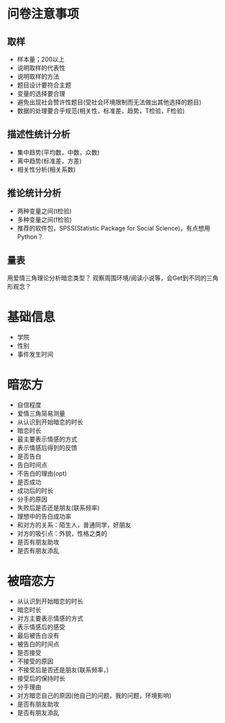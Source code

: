 # 问卷注意事项
## 取样
- 样本量；200以上
- 说明取样的代表性
- 说明取样的方法
- 题目设计要符合主题
- 变量的选择要合理
- 避免出现社会赞许性题目(受社会环境限制而无法做出其他选择的题目)
- 数据的处理要合乎规范(相关性，标准差，趋势，T检验，F检验)
## 描述性统计分析
- 集中趋势(平均数，中数，众数)
- 离中趋势(标准差，方差)
- 相关性分析(相关系数)
## 推论统计分析
- 两种变量之间(t检验)
- 多种变量之间(f检验)
- 推荐的软件包，SPSS(Statistic Package for Social Science)，有点想用Python？
## 量表
用爱情三角理论分析暗恋类型？
观察周围环境/阅读小说等，会Get到不同的三角形观念？
# 基础信息
- 学院
- 性别
- 事件发生时间
# 暗恋方
- 自信程度
- 爱情三角简易测量
- 从认识到开始暗恋的时长
- 暗恋时长
- 最主要表示情感的方式
- 表示情感后得到的反馈
- 是否告白
- 告白时间点
- 不告白的理由(opt)
- 是否成功
- 成功后的时长
- 分手的原因
- 失败后是否还是朋友(联系频率)
- 理想中的告白成功率
- 和对方的关系：陌生人，普通同学，好朋友
- 对方的吸引点：外貌，性格之类的
- 是否有朋友助攻
- 是否有朋友添乱
# 被暗恋方
- 从认识到开始暗恋的时长
- 暗恋时长
- 对方主要表示情感的方式
- 表示情感后的感受
- 最后被告白没有
- 被告白的时间点
- 是否接受
- 不接受的原因
- 不接受后是否还是朋友(联系频率，)
- 接受后的保持时长
- 分手理由
- 对方暗恋自己的原因(他自己的问题，我的问题，环境影响)
- 是否有朋友助攻
- 是否有朋友添乱
